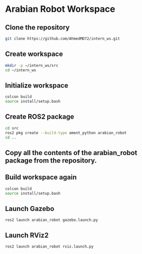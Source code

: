 # Arabian Robot Workspace

## Clone the repository ##
```bash
git clone https://github.com/AhmedMD72/intern_ws.git
```

## Create workspace ##
```bash
mkdir -p ~/intern_ws/src
cd ~/intern_ws
```
## Initialize workspace ##
```bash
colcon build
source install/setup.bash
```

## Create ROS2 package ##
```bash
cd src
ros2 pkg create --build-type ament_python arabian_robot
cd ..
```
## Copy all the contents of the arabian_robot package from the repository.

## Build workspace again ##
```bash
colcon build
source install/setup.bash
```
## Launch Gazebo ##
```
ros2 launch arabian_robot gazebo.launch.py
```

## Launch RViz2 ## 
```
ros2 launch arabian_robot rviz.launch.py
```

